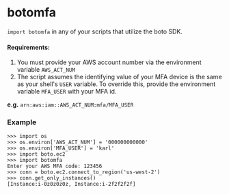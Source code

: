 # botomfa


``import botomfa`` in any of your scripts that utilize the boto SDK.

#### Requirements:

1. You must provide your AWS account number via the environment variable ``AWS_ACT_NUM``
2. The script assumes the identifying value of your MFA device is the same as your shell's ``USER`` variable. To override this, provide the environment variable ``MFA_USER`` with your MFA id.


**e.g.** ``arn:aws:iam::AWS_ACT_NUM:mfa/MFA_USER``


### Example

```
>>> import os
>>> os.environ['AWS_ACT_NUM'] = '000000000000'
>>> os.environ['MFA_USER'] = 'karl'
>>> import boto.ec2
>>> import botomfa
Enter your AWS MFA code: 123456
>>> conn = boto.ec2.connect_to_region('us-west-2')
>>> conn.get_only_instances()
[Instance:i-0z0z0z0z, Instance:i-2f2f2f2f]
```